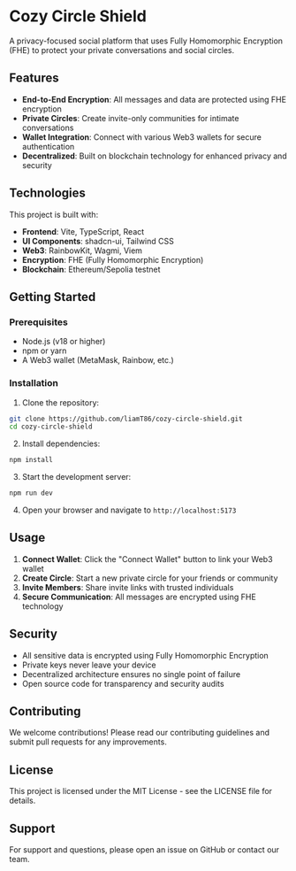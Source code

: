 # Cozy Circle Shield

A privacy-focused social platform that uses Fully Homomorphic Encryption (FHE) to protect your private conversations and social circles.

## Features

- **End-to-End Encryption**: All messages and data are protected using FHE encryption
- **Private Circles**: Create invite-only communities for intimate conversations
- **Wallet Integration**: Connect with various Web3 wallets for secure authentication
- **Decentralized**: Built on blockchain technology for enhanced privacy and security

## Technologies

This project is built with:

- **Frontend**: Vite, TypeScript, React
- **UI Components**: shadcn-ui, Tailwind CSS
- **Web3**: RainbowKit, Wagmi, Viem
- **Encryption**: FHE (Fully Homomorphic Encryption)
- **Blockchain**: Ethereum/Sepolia testnet

## Getting Started

### Prerequisites

- Node.js (v18 or higher)
- npm or yarn
- A Web3 wallet (MetaMask, Rainbow, etc.)

### Installation

1. Clone the repository:
```bash
git clone https://github.com/liamT86/cozy-circle-shield.git
cd cozy-circle-shield
```

2. Install dependencies:
```bash
npm install
```

3. Start the development server:
```bash
npm run dev
```

4. Open your browser and navigate to `http://localhost:5173`

## Usage

1. **Connect Wallet**: Click the "Connect Wallet" button to link your Web3 wallet
2. **Create Circle**: Start a new private circle for your friends or community
3. **Invite Members**: Share invite links with trusted individuals
4. **Secure Communication**: All messages are encrypted using FHE technology

## Security

- All sensitive data is encrypted using Fully Homomorphic Encryption
- Private keys never leave your device
- Decentralized architecture ensures no single point of failure
- Open source code for transparency and security audits

## Contributing

We welcome contributions! Please read our contributing guidelines and submit pull requests for any improvements.

## License

This project is licensed under the MIT License - see the LICENSE file for details.

## Support

For support and questions, please open an issue on GitHub or contact our team.